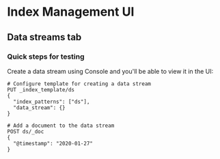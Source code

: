 # Index Management UI

## Data streams tab

### Quick steps for testing

Create a data stream using Console and you'll be able to view it in the UI:

```
# Configure template for creating a data stream
PUT _index_template/ds
{
  "index_patterns": ["ds"],
  "data_stream": {}
}

# Add a document to the data stream
POST ds/_doc
{
  "@timestamp": "2020-01-27"
}
```